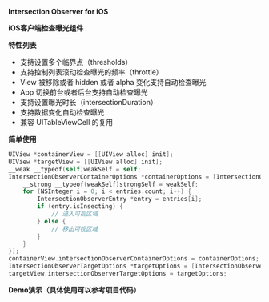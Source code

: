 **Intersection Observer for iOS**

**iOS客户端检查曝光组件**

**特性列表**

- 支持设置多个临界点（thresholds）
- 支持控制列表滚动检查曝光的频率（throttle）
- View 被移除或者 hidden 或者 alpha 变化支持自动检查曝光
- App 切换前台或者后台支持自动检查曝光
- 支持设置曝光时长（intersectionDuration）
- 支持数据变化自动检查曝光
- 兼容 UITableViewCell 的复用

**简单使用**

```Objective-C
UIView *containerView = [[UIView alloc] init];
UIView *targetView = [[UIView alloc] init];
__weak __typeof(self)weakSelf = self;
IntersectionObserverContainerOptions *containerOptions = [IntersectionObserverContainerOptions initOptionsWithScope:@"Example1" rootMargin:UIEdgeInsetsMake(CGRectGetMaxY(self.navigationController.navigationBar.frame), 0, 0, 0) thresholds:@[1] containerView:containerView intersectionDuration:300 callback:^(NSString * _Nonnull scope, NSArray<IntersectionObserverEntry *> * _Nonnull entries) {
    __strong __typeof(weakSelf)strongSelf = weakSelf;
    for (NSInteger i = 0; i < entries.count; i++) {
        IntersectionObserverEntry *entry = entries[i];
        if (entry.isInsecting) {
            // 进入可视区域
        } else {
            // 移出可视区域
        }
    }
}];
containerView.intersectionObserverContainerOptions = containerOptions;
IntersectionObserverTargetOptions *targetOptions = [IntersectionObserverTargetOptions initOptionsWithScope:@"Example1" targetView:targetView];
targetView.intersectionObserverTargetOptions = targetOptions;
```

**Demo演示（具体使用可以参考项目代码）**
